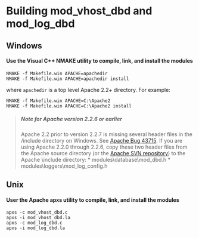 # Building mod\_vhost\_dbd and mod\_log\_dbd #
## Windows ##
#### Use the Visual C++ NMAKE utility to compile, link, and install the modules ####
```
NMAKE -f Makefile.win APACHE=apachedir
NMAKE -f Makefile.win APACHE=apachedir install
```
where `apachedir` is a top level Apache 2.2+ directory.  For example:
```
NMAKE -f Makefile.win APACHE=C:\Apache2
NMAKE -f Makefile.win APACHE=C:\Apache2 install
```

> ##### Note for Apache version 2.2.6 or earlier #####
> Apache 2.2 prior to version 2.2.7 is missing several header files in the /include directory on Windows. See [Apache Bug 43715](http://issues.apache.org/bugzilla/show_bug.cgi?id=43715).
> If you are using Apache 2.2.0 through 2.2.6, copy these two header files from the Apache source directory (or the [Apache SVN repository](http://svn.apache.org/viewvc/httpd/httpd/tags/)) to the Apache \include directory:
    * modules\database\mod\_dbd.h
    * modules\loggers\mod\_log\_config.h

## Unix ##
#### User the Apache apxs utility to compile, link, and install the modules ####
```
apxs -c mod_vhost_dbd.c
apxs -i mod_vhost_dbd.la
apxs -c mod_log_dbd.c
apxs -i mod_log_dbd.la
```